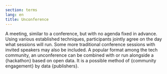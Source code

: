 ```yaml
---
section: terms
lang: en
title: Unconference
---
```


A meeting, similar to a conference, but with no agenda fixed in advance. Using various established techniques, participants jointly agree on the day what sessions will run. Some more traditional conference sessions with invited speakers may also be included. A popular format among the tech community, an unconference can be combined with or run alongside a {hackathon} based on open data. It is a possible method of {community engagement} by data {publishers}.